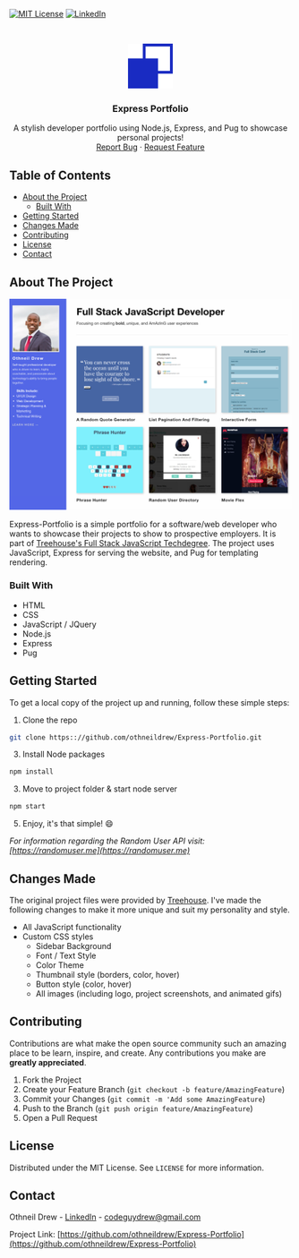 <!-- PROJECT SHIELDS -->
[![MIT License][license-shield]][license-url]
[![LinkedIn][linkedin-shield]][linkedin-url]



<!-- PROJECT LOGO -->
<br />
<p align="center">
  <a href="https://github.com/othneildrew/Express-Portfolio">
      <img src="./public/images/abstract-icon.png" alt="Logo" width="80" height="80">
  </a>

  <h3 align="center">Express Portfolio</h3>

  <p align="center">
    A stylish developer portfolio using Node.js, Express, and Pug to showcase personal projects!
    <br />
    <a href="https://github.com/othneildrew/Express-Portfolio/issues">Report Bug</a>
    ·
    <a href="https://github.com/othneildrew/Express-Portfolio/issues">Request Feature</a>
  </p>
</p>



<!-- TABLE OF CONTENTS -->
## Table of Contents

* [About the Project](#about-the-project)
  * [Built With](#built-with)
* [Getting Started](#getting-started)
* [Changes Made](#changes-made)
* [Contributing](#contributing)
* [License](#license)
* [Contact](#contact)



<!-- ABOUT THE PROJECT -->
## About The Project

[![Express-Portfolio Screen Shot][product-screenshot]](https://github.com/othneildrew/Express-Portfolio)

 Express-Portfolio is a simple portfolio for a software/web developer who wants to showcase their projects to show to prospective employers. It is part of [Treehouse's Full Stack JavaScript Techdegree](https://join.teamtreehouse.com/full-stack-javascript-techdegree). The project uses JavaScript, Express for serving the website, and Pug for templating rendering.



### Built With

* HTML
* CSS
* JavaScript / JQuery
* Node.js
* Express
* Pug



<!-- GETTING STARTED -->
## Getting Started

To get a local copy of the project up and running, follow these simple steps:

1. Clone the repo
```sh
git clone https:://github.com/othneildrew/Express-Portfolio.git
```
3. Install Node packages
```sh
npm install
```
3. Move to project folder & start node server
```sh
npm start
```
5. Enjoy, it's that simple! :smile:

_For information regarding the Random User API visit: [https://randomuser.me](https://randomuser.me)_



## Changes Made

The original project files were provided by [Treehouse](https://teamtreehouse.com). I've made the following changes to make it more unique and suit my personality and style.

* All JavaScript functionality
* Custom CSS styles
  * Sidebar Background
  * Font / Text Style
  * Color Theme
  * Thumbnail style (borders, color, hover)
  * Button style (color, hover)
  * All images (including logo, project screenshots, and animated gifs)



<!-- CONTRIBUTING -->
## Contributing

Contributions are what make the open source community such an amazing place to be learn, inspire, and create. Any contributions you make are **greatly appreciated**.

1. Fork the Project
2. Create your Feature Branch (`git checkout -b feature/AmazingFeature`)
3. Commit your Changes (`git commit -m 'Add some AmazingFeature`)
4. Push to the Branch (`git push origin feature/AmazingFeature`)
5. Open a Pull Request



<!-- LICENSE -->
## License

Distributed under the MIT License. See `LICENSE` for more information.



<!-- CONTACT -->
## Contact

Othneil Drew - [LinkedIn](https://linkedin.com/in/othneildrew) - codeguydrew@gmail.com

Project Link: [https://github.com/othneildrew/Express-Portfolio](https://github.com/othneildrew/Express-Portfolio)





<!-- MARKDOWN LINKS & IMAGES -->
[license-shield]: https://img.shields.io/badge/license-MIT-blue.svg?style=flat-square
[license-url]: https://choosealicense.com/licenses/mit
[linkedin-shield]: https://img.shields.io/badge/-LinkedIn-black.svg?style=flat-square&logo=linkedin&colorB=555
[linkedin-url]: https://linkedin.com/in/othneildrew
[product-screenshot]: ./public/images/express-portfolio.png
